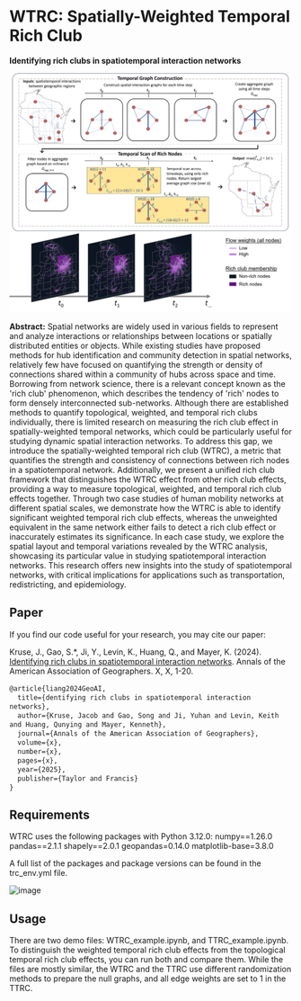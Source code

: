 # WTRC: Spatially-Weighted Temporal Rich Club

**Identifying rich clubs in spatiotemporal interaction networks**
 
![WTRC](https://github.com/GeoDS/WTRC/blob/master/wi_wtrc_ttrc_horizontal_ave.png)
![WTRC Example](https://github.com/GeoDS/WTRC/blob/master/flow_snapshots_nolabels.png)

**Abstract:** 
Spatial networks are widely used in various fields to represent and analyze interactions or relationships between locations or spatially distributed entities or objects. While existing studies have proposed methods for hub identification and community detection in spatial networks, relatively few have focused on quantifying the strength or density of connections shared within a community of hubs across space and time. Borrowing from network science, there is a relevant concept known as the 'rich club' phenomenon, which describes the tendency of 'rich' nodes to form densely interconnected sub-networks. Although there are established methods to quantify topological, weighted, and temporal rich clubs individually, there is limited research on measuring the rich club effect in spatially-weighted temporal networks, which could be particularly useful for studying dynamic spatial interaction networks. To address this gap, we introduce the spatially-weighted temporal rich club (WTRC), a metric that quantifies the strength and consistency of connections between rich nodes in a spatiotemporal network. Additionally, we present a unified rich club framework that distinguishes the WTRC effect from other rich club effects, providing a way to measure topological, weighted, and temporal rich club effects together. Through two case studies of human mobility networks at different spatial scales, we demonstrate how the WTRC is able to identify significant weighted temporal rich club effects, whereas the unweighted equivalent in the same network either fails to detect a rich club effect or inaccurately estimates its significance. In each case study, we explore the spatial layout and temporal variations revealed by the WTRC analysis, showcasing its particular value in studying spatiotemporal interaction networks. This research offers new insights into the study of spatiotemporal networks, with critical implications for applications such as transportation, redistricting, and epidemiology.

## Paper

If you find our code useful for your research, you may cite our paper:

Kruse, J., Gao, S.*, Ji, Y., Levin, K., Huang, Q., and Mayer, K. (2024).  [Identifying rich clubs in spatiotemporal interaction networks](https://arxiv.org/abs/2210.08041). Annals of the American Association of Geographers. X, X, 1-20.


```
@article{liang2024GeoAI,
  title={dentifying rich clubs in spatiotemporal interaction networks},
  author={Kruse, Jacob and Gao, Song and Ji, Yuhan and Levin, Keith and Huang, Qunying and Mayer, Kenneth},
  journal={Annals of the American Association of Geographers},
  volume={x},
  number={x},
  pages={x},
  year={2025},
  publisher={Taylor and Francis}
}
```

## Requirements
WTRC uses the following packages with Python 3.12.0:
numpy==1.26.0
pandas==2.1.1
shapely==2.0.1
geopandas=0.14.0
matplotlib-base=3.8.0

A full list of the packages and package versions can be found in the trc_env.yml file.

![image](https://github.com/user-attachments/assets/131a9e04-3795-45b4-819a-64b7aae7b799)

## Usage
There are two demo files: WTRC_example.ipynb, and TTRC_example.ipynb. To distinguish the weighted temporal rich club effects from the topological temporal rich club effects, you can run both and compare them. While the files are mostly similar, the WTRC and the TTRC use different randomization methods to prepare the null graphs, and all edge weights are set to 1 in the TTRC.
